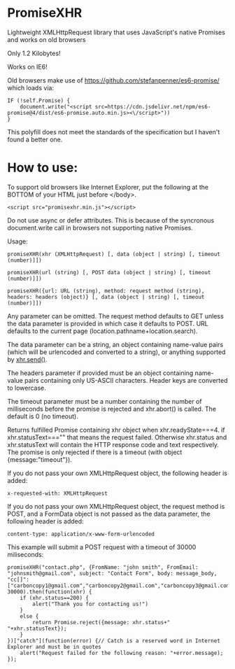 # PromiseXHR
Lightweight XMLHttpRequest library that uses JavaScript's native Promises and works on old browsers 

Only 1.2 Kilobytes!

Works on IE6!

Old browsers make use of https://github.com/stefanpenner/es6-promise/ which loads via:

    IF (!self.Promise) {
        document.write("<script src=https://cdn.jsdelivr.net/npm/es6-promise@4/dist/es6-promise.auto.min.js><\/script>"))
    }
    
This polyfill does not meet the standards of the specification but I haven't found a better one.

<h1>How to use:</h1>

To support old browsers like Internet Explorer, put the following at the BOTTOM of your HTML just before &lt;/body&gt;.

    <script src="promisexhr.min.js"></script>

Do not use async or defer attributes. This is because of the syncronous document.write call in browsers not supporting native Promises.

Usage:

    promiseXHR(xhr (XMLHttpRequest) [, data (object | string) [, timeout (number)]])

    promiseXHR(url (string) [, POST data (object | string) [, timeout (number)]])

    promiseXHR({url: URL (string), method: request method (string), headers: headers (object)} [, data (object | string) [, timeout (number)]])

Any parameter can be omitted. The request method defaults to GET unless the data parameter is provided in which case it defaults to POST. URL defaults to the current page (location.pathname+location.search).

The data parameter can be a string, an object containing name-value pairs (which will be urlencoded and converted to a string), or anything supported by <a href="https://developer.mozilla.org/en-US/docs/Web/API/XMLHttpRequest/send">xhr.send()</a>.

The headers parameter if provided must be an object containing name-value pairs containing only US-ASCII characters. Header keys are converted to lowercase.

The timeout parameter must be a number containing the number of milliseconds before the promise is rejected and xhr.abort() is called. The default is 0 (no timeout).

Returns fulfilled Promise containing xhr object when xhr.readyState===4. if xhr.statusText==="" that means the request failed. Otherwise xhr.status and xhr.statusText will contain the HTTP response code and text respectively. The promise is only rejected if there is a timeout (with object {message:"timeout"}).

If you do not pass your own XMLHttpRequest object, the following header is added:

    x-requested-with: XMLHttpRequest
    
If you do not pass your own XMLHttpRequest object, the request method is POST, and a FormData object is not passed as the data parameter, the following header is added:

    content-type: application/x-www-form-urlencoded

This example will submit a POST request with a timeout of 30000 miliseconds:

    promiseXHR("contact.php", {FromName: "john smith", FromEmail: "johnsmith@gmail.com", subject: "Contact Form", body: message_body, "cc[]":["carboncopy1@gmail.com","carboncopy2@gmail.com","carboncopy3@gmail.com"]}, 30000).then(function(xhr) {
        if (xhr.status==200) {
            alert("Thank you for contacting us!")
        }
        else {
            return Promise.reject({message: xhr.status+" "+xhr.statusText});
        }
    })["catch"](function(error) {// Catch is a reserved word in Internet Explorer and must be in quotes
        alert("Request failed for the following reason: "+error.message);
    });
